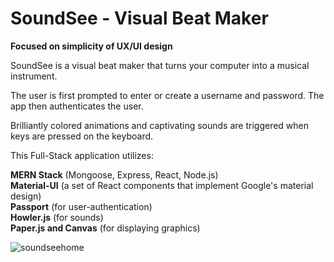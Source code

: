 
# SoundSee - Visual Beat Maker

<strong>Focused on simplicity of UX/UI design</strong>

SoundSee is a visual beat maker that turns your computer into a musical instrument.

The user is first prompted to enter or create a username and password. The app then authenticates the user.

Brilliantly colored animations and captivating sounds are triggered when keys are pressed on the keyboard.

This Full-Stack application utilizes: 

<strong>MERN Stack</strong> (Mongoose, Express, React, Node.js)<br>
<strong>Material-UI</strong> (a set of React components that implement Google's material design)<br>
<strong>Passport</strong> (for user-authentication)<br>
<strong>Howler.js</strong> (for sounds)<br>
<strong>Paper.js and Canvas</strong> (for displaying graphics)

<!-- *This application is still in development stage. -->

<!-- App link: https://secure-fortress-15241.herokuapp.com -->

![soundseehome](https://user-images.githubusercontent.com/25890329/34464966-159f982e-ee66-11e7-8fd6-7c4ae0d55f1c.gif)

